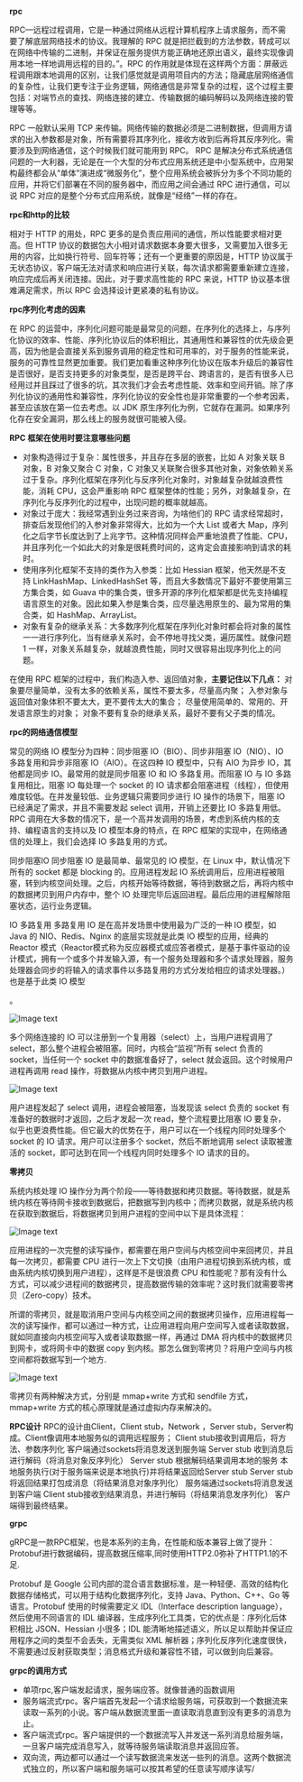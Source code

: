 **rpc**

RPC—远程过程调用，它是一种通过网络从远程计算机程序上请求服务，而不需要了解底层网络技术的协议。我理解的 RPC 就是把拦截到的方法参数，转成可以在网络中传输的二进制，并保证在服务提供方能正确地还原出语义，最终实现像调用本地一样地调用远程的目的。”。RPC 的作用就是体现在这样两个方面：屏蔽远程调用跟本地调用的区别，让我们感觉就是调用项目内的方法；隐藏底层网络通信的复杂性，让我们更专注于业务逻辑，网络通信是非常复杂的过程，这个过程主要包括：对端节点的查找、网络连接的建立、传输数据的编码解码以及网络连接的管理等等。

RPC 一般默认采用 TCP 来传输。网络传输的数据必须是二进制数据，但调用方请求的出入参数都是对象，所有需要将其序列化，接收方收到后再将其反序列化。需要涉及到网络通信，这个时候我们就可能用到 RPC。
RPC 是解决分布式系统通信问题的一大利器，无论是在一个大型的分布式应用系统还是中小型系统中，应用架构最终都会从“单体”演进成“微服务化”，整个应用系统会被拆分为多个不同功能的应用，并将它们部署在不同的服务器中，而应用之间会通过 RPC 进行通信，可以说 RPC 对应的是整个分布式应用系统，就像是“经络”一样的存在。
<!-- RPC 还有更吸引人的点，它真正强大的地方是它的治理功能，比如连接管理、健康检测、负载均衡、优雅启停机、异常重试、业务分组以及熔断限流等等。 -->

**rpc和http的比较**

相对于 HTTP 的用处，RPC 更多的是负责应用间的通信，所以性能要求相对更高。但 HTTP 协议的数据包大小相对请求数据本身要大很多，又需要加入很多无用的内容，比如换行符号、回车符等；还有一个更重要的原因是，HTTP 协议属于无状态协议，客户端无法对请求和响应进行关联，每次请求都需要重新建立连接，响应完成后再关闭连接。因此，对于要求高性能的 RPC 来说，HTTP 协议基本很难满足需求，所以 RPC 会选择设计更紧凑的私有协议。

**rpc序列化考虑的因素**

在 RPC 的运营中，序列化问题可能是最常见的问题，在序列化的选择上，与序列化协议的效率、性能、序列化协议后的体积相比，其通用性和兼容性的优先级会更高，因为他是会直接关系到服务调用的稳定性和可用率的，对于服务的性能来说，服务的可靠性显然更加重要。我们更加看重这种序列化协议在版本升级后的兼容性是否很好，是否支持更多的对象类型，是否是跨平台、跨语言的，是否有很多人已经用过并且踩过了很多的坑，其次我们才会去考虑性能、效率和空间开销。除了序列化协议的通用性和兼容性，序列化协议的安全性也是非常重要的一个参考因素，甚至应该放在第一位去考虑。以 JDK 原生序列化为例，它就存在漏洞。如果序列化存在安全漏洞，那么线上的服务就很可能被入侵。

**RPC 框架在使用时要注意哪些问题**
- 对象构造得过于复杂：属性很多，并且存在多层的嵌套，比如 A 对象关联 B 对象，B 对象又聚合 C 对象，C 对象又关联聚合很多其他对象，对象依赖关系过于复杂。序列化框架在序列化与反序列化对象时，对象越复杂就越浪费性能，消耗 CPU，这会严重影响 RPC 框架整体的性能；另外，对象越复杂，在序列化与反序列化的过程中，出现问题的概率就越高。
- 对象过于庞大：我经常遇到业务过来咨询，为啥他们的 RPC 请求经常超时，排查后发现他们的入参对象非常得大，比如为一个大 List 或者大 Map，序列化之后字节长度达到了上兆字节。这种情况同样会严重地浪费了性能、CPU，并且序列化一个如此大的对象是很耗费时间的，这肯定会直接影响到请求的耗时。
- 使用序列化框架不支持的类作为入参类：比如 Hessian 框架，他天然是不支持 LinkHashMap、LinkedHashSet 等，而且大多数情况下最好不要使用第三方集合类，如 Guava 中的集合类，很多开源的序列化框架都是优先支持编程语言原生的对象。因此如果入参是集合类，应尽量选用原生的、最为常用的集合类，如 HashMap、ArrayList。
- 对象有复杂的继承关系：大多数序列化框架在序列化对象时都会将对象的属性一一进行序列化，当有继承关系时，会不停地寻找父类，遍历属性。就像问题 1 一样，对象关系越复杂，就越浪费性能，同时又很容易出现序列化上的问题。

在使用 RPC 框架的过程中，我们构造入参、返回值对象，**主要记住以下几点：**
对象要尽量简单，没有太多的依赖关系，属性不要太多，尽量高内聚；
入参对象与返回值对象体积不要太大，更不要传太大的集合；
尽量使用简单的、常用的、开发语言原生的对象；
对象不要有复杂的继承关系，最好不要有父子类的情况。

**rpc的网络通信模型**

常见的网络 IO 模型分为四种：同步阻塞 IO（BIO）、同步非阻塞 IO（NIO）、IO 多路复用和异步非阻塞 IO（AIO）。在这四种 IO 模型中，只有 AIO 为异步 IO，其他都是同步 IO。最常用的就是同步阻塞 IO 和 IO 多路复用。而阻塞 IO 与 IO 多路复用相比，阻塞 IO 每处理一个 socket 的 IO 请求都会阻塞进程（线程），但使用难度较低。在并发量较低、业务逻辑只需要同步进行 IO 操作的场景下，阻塞 IO 已经满足了需求，并且不需要发起 select 调用，开销上还要比 IO 多路复用低。RPC 调用在大多数的情况下，是一个高并发调用的场景，考虑到系统内核的支持、编程语言的支持以及 IO 模型本身的特点，在 RPC 框架的实现中，在网络通信的处理上，我们会选择 IO 多路复用的方式。

同步阻塞IO
同步阻塞 IO 是最简单、最常见的 IO 模型，在 Linux 中，默认情况下所有的 socket 都是 blocking 的。应用进程发起 IO 系统调用后，应用进程被阻塞，转到内核空间处理。之后，内核开始等待数据，等待到数据之后，再将内核中的数据拷贝到用户内存中，整个 IO 处理完毕后返回进程。最后应用的进程解除阻塞状态，运行业务逻辑。

IO 多路复用
多路复用 IO 是在高并发场景中使用最为广泛的一种 IO 模型，如 Java 的 NIO、Redis、Nginx 的底层实现就是此类 IO 模型的应用，经典的 Reactor 模式（Reactor模式称为反应器模式或应答者模式，是基于事件驱动的设计模式，拥有一个或多个并发输入源，有一个服务处理器和多个请求处理器，服务处理器会同步的将输入的请求事件以多路复用的方式分发给相应的请求处理器。）也是基于此类 IO 模型

。


![Image text](/img/WechatIMG7.png)

多个网络连接的 IO 可以注册到一个复用器（select）上，当用户进程调用了 select，那么整个进程会被阻塞。同时，内核会“监视”所有 select 负责的 socket，当任何一个 socket 中的数据准备好了，select 就会返回。这个时候用户进程再调用 read 操作，将数据从内核中拷贝到用户进程。

![Image text](/img/WechatIMG8p.png)

用户进程发起了 select 调用，进程会被阻塞，当发现该 select 负责的 socket 有准备好的数据时才返回，之后才发起一次 read，整个流程要比阻塞 IO 要复杂，似乎也更浪费性能。但它最大的优势在于，用户可以在一个线程内同时处理多个 socket 的 IO 请求。用户可以注册多个 socket，然后不断地调用 select 读取被激活的 socket，即可达到在同一个线程内同时处理多个 IO 请求的目的。



**零拷贝**

系统内核处理 IO 操作分为两个阶段——等待数据和拷贝数据。等待数据，就是系统内核在等待网卡接收到数据后，把数据写到内核中；而拷贝数据，就是系统内核在获取到数据后，将数据拷贝到用户进程的空间中以下是具体流程：

![Image text](/img/WechatIMG9ss.png)

应用进程的一次完整的读写操作，都需要在用户空间与内核空间中来回拷贝，并且每一次拷贝，都需要 CPU 进行一次上下文切换（由用户进程切换到系统内核，或由系统内核切换到用户进程），这样是不是很浪费 CPU 和性能呢？那有没有什么方式，可以减少进程间的数据拷贝，提高数据传输的效率呢？这时我们就需要零拷贝（Zero-copy）技术。



所谓的零拷贝，就是取消用户空间与内核空间之间的数据拷贝操作，应用进程每一次的读写操作，都可以通过一种方式，让应用进程向用户空间写入或者读取数据，就如同直接向内核空间写入或者读取数据一样，再通过 DMA 将内核中的数据拷贝到网卡，或将网卡中的数据 copy 到内核。那怎么做到零拷贝？将用户空间与内核空间都将数据写到一个地方.

![Image text](/img/WechatIMG10sssa.png)

零拷贝有两种解决方式，分别是 mmap+write 方式和 sendfile 方式，mmap+write 方式的核心原理就是通过虚拟内存来解决的。

**RPC设计**
RPC的设计由Client，Client stub，Network ，Server stub，Server构成。Client像调用本地服务似的调用远程服务；
Client stub接收到调用后，将方法、参数序列化
客户端通过sockets将消息发送到服务端
Server stub 收到消息后进行解码（将消息对象反序列化）
Server stub 根据解码结果调用本地的服务
本地服务执行(对于服务端来说是本地执行)并将结果返回给Server stub
Server stub将返回结果打包成消息（将结果消息对象序列化）
服务端通过sockets将消息发送到客户端
Client stub接收到结果消息，并进行解码（将结果消息发序列化）
客户端得到最终结果。

**grpc**

gRPC是一款RPC框架，也是本系列的主角，在性能和版本兼容上做了提升：Protobuf进行数据编码，提高数据压缩率,同时使用HTTP2.0弥补了HTTP1.1的不足.

Protobuf 是 Google 公司内部的混合语言数据标准，是一种轻便、高效的结构化数据存储格式，可以用于结构化数据序列化，支持 Java、Python、C++、Go 等语言。Protobuf 使用的时候需要定义 IDL（Interface description language），然后使用不同语言的 IDL 编译器，生成序列化工具类，它的优点是：序列化后体积相比 JSON、Hessian 小很多；IDL 能清晰地描述语义，所以足以帮助并保证应用程序之间的类型不会丢失，无需类似 XML 解析器；序列化反序列化速度很快，不需要通过反射获取类型；消息格式升级和兼容性不错，可以做到向后兼容。


**grpc的调用方式**

- 单项rpc,客户端发起请求，服务端应答。就像普通的函数调用
- 服务端流式rpc。客户端首先发起一个请求给服务端，可获取到一个数据流来读取一系列的小说。客户端从数据流里面一直读取消息直到没有更多的消息为止。
- 客户端流式rpc。客户端提供的一个数据流写入并发送一系列消息给服务端，一旦客户端完成消息写入，就等待服务端读取消息并返回应答。
- 双向流，两边都可以通过一个读写数据流来发送一些列的消息。这两个数据流式独立的，所以客户端和服务端可以按其希望的任意读写顺序读写/
